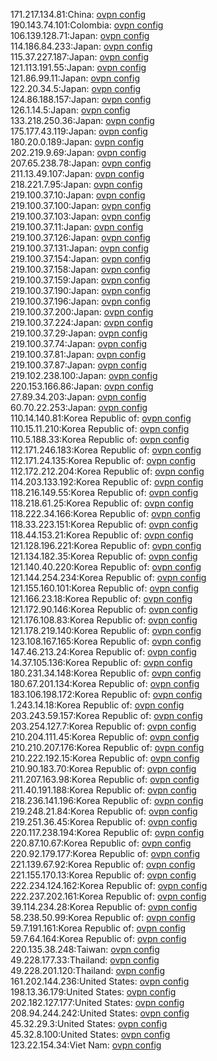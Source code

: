 171.217.134.81:China: [ovpn config](vpn/171_217_134_81.ovpn)  
190.143.74.101:Colombia: [ovpn config](vpn/190_143_74_101.ovpn)  
106.139.128.71:Japan: [ovpn config](vpn/106_139_128_71.ovpn)  
114.186.84.233:Japan: [ovpn config](vpn/114_186_84_233.ovpn)  
115.37.227.187:Japan: [ovpn config](vpn/115_37_227_187.ovpn)  
121.113.191.55:Japan: [ovpn config](vpn/121_113_191_55.ovpn)  
121.86.99.11:Japan: [ovpn config](vpn/121_86_99_11.ovpn)  
122.20.34.5:Japan: [ovpn config](vpn/122_20_34_5.ovpn)  
124.86.188.157:Japan: [ovpn config](vpn/124_86_188_157.ovpn)  
126.1.14.5:Japan: [ovpn config](vpn/126_1_14_5.ovpn)  
133.218.250.36:Japan: [ovpn config](vpn/133_218_250_36.ovpn)  
175.177.43.119:Japan: [ovpn config](vpn/175_177_43_119.ovpn)  
180.20.0.189:Japan: [ovpn config](vpn/180_20_0_189.ovpn)  
202.219.9.69:Japan: [ovpn config](vpn/202_219_9_69.ovpn)  
207.65.238.78:Japan: [ovpn config](vpn/207_65_238_78.ovpn)  
211.13.49.107:Japan: [ovpn config](vpn/211_13_49_107.ovpn)  
218.221.7.95:Japan: [ovpn config](vpn/218_221_7_95.ovpn)  
219.100.37.10:Japan: [ovpn config](vpn/219_100_37_10.ovpn)  
219.100.37.100:Japan: [ovpn config](vpn/219_100_37_100.ovpn)  
219.100.37.103:Japan: [ovpn config](vpn/219_100_37_103.ovpn)  
219.100.37.11:Japan: [ovpn config](vpn/219_100_37_11.ovpn)  
219.100.37.126:Japan: [ovpn config](vpn/219_100_37_126.ovpn)  
219.100.37.131:Japan: [ovpn config](vpn/219_100_37_131.ovpn)  
219.100.37.154:Japan: [ovpn config](vpn/219_100_37_154.ovpn)  
219.100.37.158:Japan: [ovpn config](vpn/219_100_37_158.ovpn)  
219.100.37.159:Japan: [ovpn config](vpn/219_100_37_159.ovpn)  
219.100.37.190:Japan: [ovpn config](vpn/219_100_37_190.ovpn)  
219.100.37.196:Japan: [ovpn config](vpn/219_100_37_196.ovpn)  
219.100.37.200:Japan: [ovpn config](vpn/219_100_37_200.ovpn)  
219.100.37.224:Japan: [ovpn config](vpn/219_100_37_224.ovpn)  
219.100.37.29:Japan: [ovpn config](vpn/219_100_37_29.ovpn)  
219.100.37.74:Japan: [ovpn config](vpn/219_100_37_74.ovpn)  
219.100.37.81:Japan: [ovpn config](vpn/219_100_37_81.ovpn)  
219.100.37.87:Japan: [ovpn config](vpn/219_100_37_87.ovpn)  
219.102.238.100:Japan: [ovpn config](vpn/219_102_238_100.ovpn)  
220.153.166.86:Japan: [ovpn config](vpn/220_153_166_86.ovpn)  
27.89.34.203:Japan: [ovpn config](vpn/27_89_34_203.ovpn)  
60.70.22.253:Japan: [ovpn config](vpn/60_70_22_253.ovpn)  
110.14.140.81:Korea Republic of: [ovpn config](vpn/110_14_140_81.ovpn)  
110.15.11.210:Korea Republic of: [ovpn config](vpn/110_15_11_210.ovpn)  
110.5.188.33:Korea Republic of: [ovpn config](vpn/110_5_188_33.ovpn)  
112.171.246.183:Korea Republic of: [ovpn config](vpn/112_171_246_183.ovpn)  
112.171.24.135:Korea Republic of: [ovpn config](vpn/112_171_24_135.ovpn)  
112.172.212.204:Korea Republic of: [ovpn config](vpn/112_172_212_204.ovpn)  
114.203.133.192:Korea Republic of: [ovpn config](vpn/114_203_133_192.ovpn)  
118.216.149.55:Korea Republic of: [ovpn config](vpn/118_216_149_55.ovpn)  
118.218.61.25:Korea Republic of: [ovpn config](vpn/118_218_61_25.ovpn)  
118.222.34.166:Korea Republic of: [ovpn config](vpn/118_222_34_166.ovpn)  
118.33.223.151:Korea Republic of: [ovpn config](vpn/118_33_223_151.ovpn)  
118.44.153.21:Korea Republic of: [ovpn config](vpn/118_44_153_21.ovpn)  
121.128.196.221:Korea Republic of: [ovpn config](vpn/121_128_196_221.ovpn)  
121.134.182.35:Korea Republic of: [ovpn config](vpn/121_134_182_35.ovpn)  
121.140.40.220:Korea Republic of: [ovpn config](vpn/121_140_40_220.ovpn)  
121.144.254.234:Korea Republic of: [ovpn config](vpn/121_144_254_234.ovpn)  
121.155.160.101:Korea Republic of: [ovpn config](vpn/121_155_160_101.ovpn)  
121.166.23.18:Korea Republic of: [ovpn config](vpn/121_166_23_18.ovpn)  
121.172.90.146:Korea Republic of: [ovpn config](vpn/121_172_90_146.ovpn)  
121.176.108.83:Korea Republic of: [ovpn config](vpn/121_176_108_83.ovpn)  
121.178.219.140:Korea Republic of: [ovpn config](vpn/121_178_219_140.ovpn)  
123.108.167.165:Korea Republic of: [ovpn config](vpn/123_108_167_165.ovpn)  
147.46.213.24:Korea Republic of: [ovpn config](vpn/147_46_213_24.ovpn)  
14.37.105.136:Korea Republic of: [ovpn config](vpn/14_37_105_136.ovpn)  
180.231.34.148:Korea Republic of: [ovpn config](vpn/180_231_34_148.ovpn)  
180.67.201.134:Korea Republic of: [ovpn config](vpn/180_67_201_134.ovpn)  
183.106.198.172:Korea Republic of: [ovpn config](vpn/183_106_198_172.ovpn)  
1.243.14.18:Korea Republic of: [ovpn config](vpn/1_243_14_18.ovpn)  
203.243.59.157:Korea Republic of: [ovpn config](vpn/203_243_59_157.ovpn)  
203.254.127.7:Korea Republic of: [ovpn config](vpn/203_254_127_7.ovpn)  
210.204.111.45:Korea Republic of: [ovpn config](vpn/210_204_111_45.ovpn)  
210.210.207.176:Korea Republic of: [ovpn config](vpn/210_210_207_176.ovpn)  
210.222.192.15:Korea Republic of: [ovpn config](vpn/210_222_192_15.ovpn)  
210.90.183.70:Korea Republic of: [ovpn config](vpn/210_90_183_70.ovpn)  
211.207.163.98:Korea Republic of: [ovpn config](vpn/211_207_163_98.ovpn)  
211.40.191.188:Korea Republic of: [ovpn config](vpn/211_40_191_188.ovpn)  
218.236.141.196:Korea Republic of: [ovpn config](vpn/218_236_141_196.ovpn)  
219.248.21.84:Korea Republic of: [ovpn config](vpn/219_248_21_84.ovpn)  
219.251.36.45:Korea Republic of: [ovpn config](vpn/219_251_36_45.ovpn)  
220.117.238.194:Korea Republic of: [ovpn config](vpn/220_117_238_194.ovpn)  
220.87.10.67:Korea Republic of: [ovpn config](vpn/220_87_10_67.ovpn)  
220.92.179.177:Korea Republic of: [ovpn config](vpn/220_92_179_177.ovpn)  
221.139.67.92:Korea Republic of: [ovpn config](vpn/221_139_67_92.ovpn)  
221.155.170.13:Korea Republic of: [ovpn config](vpn/221_155_170_13.ovpn)  
222.234.124.162:Korea Republic of: [ovpn config](vpn/222_234_124_162.ovpn)  
222.237.202.161:Korea Republic of: [ovpn config](vpn/222_237_202_161.ovpn)  
39.114.234.28:Korea Republic of: [ovpn config](vpn/39_114_234_28.ovpn)  
58.238.50.99:Korea Republic of: [ovpn config](vpn/58_238_50_99.ovpn)  
59.7.191.161:Korea Republic of: [ovpn config](vpn/59_7_191_161.ovpn)  
59.7.64.164:Korea Republic of: [ovpn config](vpn/59_7_64_164.ovpn)  
220.135.38.248:Taiwan: [ovpn config](vpn/220_135_38_248.ovpn)  
49.228.177.33:Thailand: [ovpn config](vpn/49_228_177_33.ovpn)  
49.228.201.120:Thailand: [ovpn config](vpn/49_228_201_120.ovpn)  
161.202.144.236:United States: [ovpn config](vpn/161_202_144_236.ovpn)  
198.13.36.179:United States: [ovpn config](vpn/198_13_36_179.ovpn)  
202.182.127.177:United States: [ovpn config](vpn/202_182_127_177.ovpn)  
208.94.244.242:United States: [ovpn config](vpn/208_94_244_242.ovpn)  
45.32.29.3:United States: [ovpn config](vpn/45_32_29_3.ovpn)  
45.32.8.100:United States: [ovpn config](vpn/45_32_8_100.ovpn)  
123.22.154.34:Viet Nam: [ovpn config](vpn/123_22_154_34.ovpn)  
